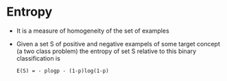 # Entropy 

* It is a measure of homogeneity of the set of examples 

* Given a set S of positive and negative exampels of some target concept (a two class problem) the entropy of set S relative to this binary classification is 
    ```
    E(S) = - plogp - (1-p)log(1-p)
    ```


